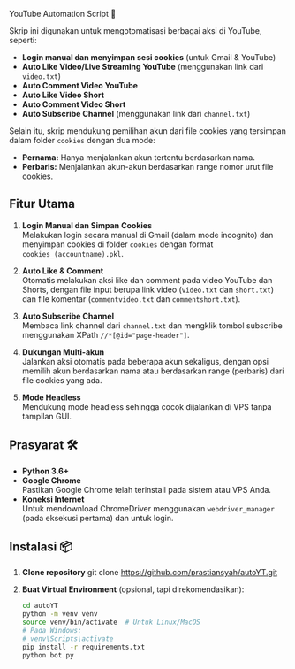  YouTube Automation Script 🤖

Skrip ini digunakan untuk mengotomatisasi berbagai aksi di YouTube, seperti:
- **Login manual dan menyimpan sesi cookies** (untuk Gmail & YouTube)
- **Auto Like Video/Live Streaming YouTube** (menggunakan link dari `video.txt`)
- **Auto Comment Video YouTube**
- **Auto Like Video Short**
- **Auto Comment Video Short**
- **Auto Subscribe Channel** (menggunakan link dari `channel.txt`)

Selain itu, skrip mendukung pemilihan akun dari file cookies yang tersimpan dalam folder `cookies` dengan dua mode:
- **Pernama:** Hanya menjalankan akun tertentu berdasarkan nama.
- **Perbaris:** Menjalankan akun-akun berdasarkan range nomor urut file cookies.

## Fitur Utama

1. **Login Manual dan Simpan Cookies**  
   Melakukan login secara manual di Gmail (dalam mode incognito) dan menyimpan cookies di folder `cookies` dengan format `cookies_(accountname).pkl`.

2. **Auto Like & Comment**  
   Otomatis melakukan aksi like dan comment pada video YouTube dan Shorts, dengan file input berupa link video (`video.txt` dan `short.txt`) dan file komentar (`commentvideo.txt` dan `commentshort.txt`).

3. **Auto Subscribe Channel**  
   Membaca link channel dari `channel.txt` dan mengklik tombol subscribe menggunakan XPath `//*[@id="page-header"]`.

4. **Dukungan Multi-akun**  
   Jalankan aksi otomatis pada beberapa akun sekaligus, dengan opsi memilih akun berdasarkan nama atau berdasarkan range (perbaris) dari file cookies yang ada.

5. **Mode Headless**  
   Mendukung mode headless sehingga cocok dijalankan di VPS tanpa tampilan GUI.

## Prasyarat 🛠️

- **Python 3.6+**
- **Google Chrome**  
  Pastikan Google Chrome telah terinstall pada sistem atau VPS Anda.
- **Koneksi Internet**  
  Untuk mendownload ChromeDriver menggunakan `webdriver_manager` (pada eksekusi pertama) dan untuk login.

## Instalasi 📦

1. **Clone repository**
   git clone https://github.com/prastiansyah/autoYT.git

2. **Buat Virtual Environment** (opsional, tapi direkomendasikan):
   ```bash
   cd autoYT
   python -m venv venv
   source venv/bin/activate  # Untuk Linux/MacOS
   # Pada Windows:
   # venv\Scripts\activate
   pip install -r requirements.txt
   python bot.py

